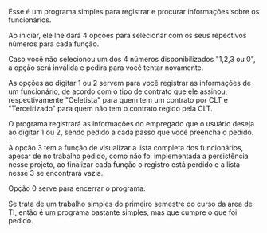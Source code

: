 Esse é um programa simples para registrar e procurar informações sobre os funcionários.

Ao iniciar, ele lhe dará 4 opções para selecionar com os seus repectivos números para cada função.

Caso você não selecionou um dos 4 números disponibilizados "1,2,3 ou 0", a opção será inválida e pedira para você tentar novamente.

As opções ao digitar 1 ou 2 servem para você registrar as informações de um funcionário, de acordo com o tipo de contrato que ele assinou, respectivamente "Celetista" para quem tem um contrato por CLT e "Terceirizado" para quem não tem o contrato regido pela CLT.

O programa registrará as informações do empregado que o usuário deseja ao digitar 1 ou 2, sendo pedido a cada passo que você preencha o pedido.

A opção 3 tem a função de visualizar a lista completa dos funcionários, apesar de no trabalho pedido, como  não foi implementada a persistência nesse projeto, ao finalizar cada função o registro está perdido e a lista nesse 3 se encontrará vazia.

Opção 0 serve para encerrar o programa.

Se trata de um trabalho simples do primeiro semestre do curso da área de TI, então é um programa bastante simples, mas que cumpre o que foi pedido.
